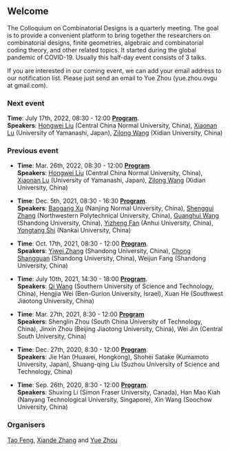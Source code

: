 ## Welcome

The Colloquium on Combinatorial Designs is a quarterly meeting. The goal is to provide a convenient platform to bring together the researchers on combinatorial designs, finite geometries, algebraic and combinatorial coding theory, and other related topics. It started during the global pandemic of COVID-19. Usually this half-day event consists of 3 talks.

If you are interested in our coming event, we can add your email address to our notification list. Please just send an email to Yue Zhou (yue.zhou.ovgu at gmail.com).

### Next event

 **Time**: July 17th, 2022, 08:30 - 12:00 **<a target="_blank" href="./8.pdf">Program</a>**.       
**Speakers**: [Hongwei Liu](http://maths.ccnu.edu.cn/info/1164/21610.htm) (Central China Normal University, China), [Xiaonan Lu](https://xnlu-math.github.io/) (University of Yamanashi, Japan), [Zilong Wang](https://faculty.xidian.edu.cn/WZL3/en/index.htm) (Xidian University, China)

### Previous event

* **Time**: Mar. 26th, 2022, 08:30 - 12:00 **<a target="_blank" href="./7.pdf">Program</a>**.       
**Speakers**: [Hongwei Liu](http://maths.ccnu.edu.cn/info/1164/21610.htm) (Central China Normal University, China), [Xiaonan Lu](https://xnlu-math.github.io/) (University of Yamanashi, Japan), [Zilong Wang](https://faculty.xidian.edu.cn/WZL3/en/index.htm) (Xidian University, China)

* **Time**: Dec. 5th, 2021, 08:30 - 16:30 **<a target="_blank" href="./6.pdf">Program</a>**.       
**Speakers**: [Baogang Xu](https://math.njnu.edu.cn/info/1010/2764.htm) (Nanjing Normal University, China), [Shenggui Zhang](https://teacher.nwpu.edu.cn/sgzhang.html) (Northwestern Polytechnical University, China), [Guanghui Wang](https://faculty.sdu.edu.cn/wangguanghui1/en/index.htm) (Shandong University, China), [Yizheng Fan](http://math.ahu.edu.cn/fyz/list.htm) (Anhui University, China), [Yongtang Shi](http://cfc.nankai.edu.cn/syt/main.htm) (Nankai University, China)

* **Time**: Oct. 17th, 2021, 08:30 - 12:00 **<a target="_blank" href="./5.pdf">Program</a>**.       
**Speakers**: [Yiwei Zhang](https://faculty.sdu.edu.cn/ywzhang) (Shandong University, China), [Chong Shangguan](https://faculty.sdu.edu.cn/sgc) (Shandong University, China), Weijun Fang (Shandong University, China)

* **Time**: July 10th, 2021, 14:30 - 18:00 **<a target="_blank" href="./4.pdf">Program</a>**.       
**Speakers**: [Qi Wang](https://faculty.sustech.edu.cn/wangqi/) (Southern University of Science and Technology, China), Hengjia Wei (Ben-Gurion University, Israel), Xuan He (Southwest Jiaotong University, China)

* **Time**: Mar. 27th, 2021, 8:30 - 12:00 **[Program](https://yue-zhou-ovgu.github.io/Colloquium/3.pdf)**    
**Speakers**: Shenglin Zhou (South China University of Technology, China), Jinxin Zhou (Beijing Jiaotong University, China), Wei Jin (Central South University, China)


* **Time**: Dec. 27th, 2020, 8:30 - 12:00 **<a target="_blank" href="./2.pdf">Program</a>**.    
**Speakers**: Jie Han (Huawei, Hongkong), Shohei Satake (Kumamoto University, Japan), Shuang-qing Liu (Suzhou University of Science and Technology, China)

* **Time**: Sep. 26th, 2020, 8:30 - 12:00  **<a target="_blank" href="./1.pdf">Program</a>**.   
**Speakers**: Shuxing Li (Simon Fraser University, Canada), Han Mao Kiah (Nanyang Technological University, Singapore), Xin Wang (Soochow University, China)

### Organisers
[Tao Feng](https://person.zju.edu.cn/en/tfeng), [Xiande Zhang](http://staff.ustc.edu.cn/~drzhangx/) and [Yue Zhou](https://sites.google.com/site/yuejoezhou/)
